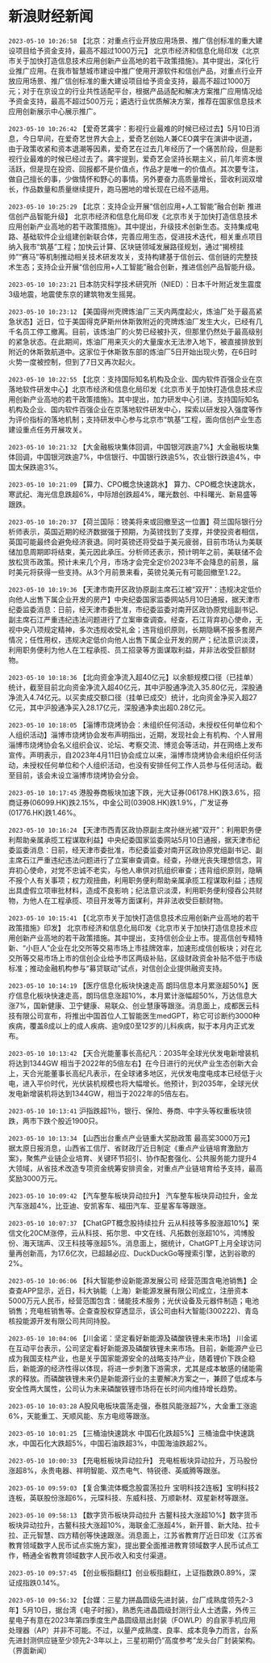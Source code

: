 # 新浪财经新闻
`2023-05-10 10:26:58` 【北京：对重点行业开放应用场景、推广信创标准的重大建设项目给予资金支持，最高不超过1000万元】 北京市经济和信息化局印发《北京市关于加快打造信息技术应用创新产业高地的若干政策措施》。其中提出，深化行业推广应用。在我市智慧城市建设中推广使用开源软件和信创产品，对重点行业开放应用场景、推广信创标准的重大建设项目给予资金支持，最高不超过1000万元；对于在京设立的行业共性适配平台，根据产品适配和解决方案推广应用情况给予资金支持，最高不超过500万元；遴选行业优质解决方案，推荐在国家信息技术应用创新展示中心展示推广。

`2023-05-10 10:26:42` 【爱奇艺龚宇：影视行业最难的时候已经过去】5月10日消息，今日早间，在爱奇艺世界大会上，爱奇艺创始人兼CEO龚宇在演讲中说道，由于政策收紧和资本退潮等因素，爱奇艺在过去几年经历了一个痛苦阶段，但是影视行业最难的时候已经过去了。龚宇提到，爱奇艺会坚持长期主义，前几年资本很活跃，但是现在投资、回报都不是价值点，作品才是唯一的价值点。其次要专注，做自己擅长的事，少做情怀和野心的事情。另外要奋力高质量增长，营收利润双增长，作品数量和质量继续提升，跑马圈地的增长现在已经不适用。

`2023-05-10 10:25:29` 【北京：支持企业开展“信创应用+人工智能”融合创新 推进信创产品智能升级】 北京市经济和信息化局印发《北京市关于加快打造信息技术应用创新产业高地的若干政策措施》。其中提出，升级技术创新生态。支持集成电路、基础软件企业组建创新联合体，完善应用生态，促进技术迭代，相关重点项目纳入我市“筑基”工程；加快云计算、区块链领域发展路径规划，通过“揭榜挂帅”“赛马”等机制推动相关技术研发攻关，支持构建基于信创云、信创链的完整技术生态；支持企业开展“信创应用+人工智能”融合创新，推进信创产品智能升级。

`2023-05-10 10:23:21` 日本防灾科学技术研究所（NIED）：日本千叶附近发生震度3级地震，地震使东京的建筑物发生摇晃。

`2023-05-10 10:23:12` 【美国得州壳牌炼油厂三天内两度起火，炼油厂处于最高紧急状态】近日，位于美国得克萨斯州休斯敦附近的壳牌炼油厂发生大火，已经有几千名员工停工撤离。目前，该炼油厂的火势已经被扑灭，但那里仍然处于最高级别的紧急状态。在此期间，炼油厂用来灭火的大量废水无法渗入地下，被直接排放到附近的休斯敦航道中。这家位于休斯敦东部的炼油厂5日开始出现火势，在6日时火势一度被控制，但到了7日又再次起火。

`2023-05-10 10:22:55` 【北京：支持国际知名机构及企业、国内软件百强企业在京落地软件研发中心】北京市经济和信息化局印发《北京市关于加快打造信息技术应用创新产业高地的若干政策措施》。其中提出，加力研发中心引进。支持国际知名机构及企业、国内软件百强企业在京落地软件研发中心，探索以研发投入强度等作为评价指标的落地机制；支持研发中心参与北京市“筑基”工程，面向信创产业生态建设重点任务开展攻关。

`2023-05-10 10:21:32` 【大金融板块集体回调，中国银河跌逾7%】大金融板块集体回调，中国银河跌逾7%，中信银行、中国银行跌逾5%，农业银行跌逾4%，中国太保跌逾3%。

`2023-05-10 10:21:09` 【算力、CPO概念快速跳水】 算力、CPO概念快速跳水，寒武纪、海光信息跌超6%，中际旭创跌超4%，曙光数创、中科曙光、新易盛等跟跌。

`2023-05-10 10:20:37` 【荷兰国际：镑美将来或回撤至这一位置】荷兰国际银行分析师表示，英国近期的经济数据强于预期，为英镑找到了支撑，并使投资者相信，英国可能最终会避免经济衰退。同时英镑还将受益于美元疲弱，目前市场认为美联储加息周期即将结束，美元因此承压。分析师还表示，预计明年之前，美联储不会放松货币政策。预计未来几个月，市场才会完全定价2023年不会降息的前景，届时美元将获得一些支持。从3个月前景来看，英镑兑美元有可能回撤至1.22。

`2023-05-10 10:19:36` 【天津市南开区政协原副主席石江被“双开”：违规决定低价向他人出售下属企业开发的房产】中央纪委国家监委网站5月10日通报，据天津市纪委监委消息：日前，经天津市委批准，市纪委监委对南开区政协原党组副书记、副主席石江严重违纪违法问题进行了立案审查调查。经查，石江背弃初心使命，无视中央八项规定精神，多次违规收受礼金；违背组织原则，长期隐瞒不报多套房产情况；任性用权，违规决定低价向他人出售下属企业开发的房产；纪法意识淡漠，利用职务便利为他人在工程承揽、员工招录等方面谋取利益，并非法收受巨额财物。

`2023-05-10 10:18:36` 【北向资金净流入超40亿元】以余额规模口径（已挂单）统计，截至目前北向资金净流入超40亿元，其中沪股通净流入35.80亿元，深股通净流入4.74亿元。以买卖成交额口径（挂单已成交）统计，北向资金净买入超27亿元，其中沪股通净买入28.17亿元，深股通净卖出超0.28亿元。

`2023-05-10 10:18:05` 【淄博市烧烤协会：未组织任何活动，未授权任何单位和个人组织活动】淄博市烧烤协会发布声明指出，近期，发现社会上有机构、个人冒用淄博市烧烤协会名义组织会议、论坛、考察交流、博览会等活动，并在网络上发布宣传。声明表示，自2023年4月11日协会成立以来，淄博市烧烤协会未组织任何活动，未授权任何单位和个人组织活动，也没有安排任何工作人员参与任何活动。截至目前，该会未设立淄博市烧烤协会分会。

`2023-05-10 10:17:45` 港股券商板块加速下跌，光大证券(06178.HK)跌3.6%，招商证券(06099.HK)跌2.15%，中金公司(03908.HK)跌1.9%，广发证券(01776.HK)跌1.46%。

`2023-05-10 10:16:24` 【天津市西青区政协原副主席孙继光被“双开”：利用职务便利帮助亲属承揽工程谋取利益】中央纪委国家监委网站5月10日通报，据天津市纪委监委消息：日前，经天津市委批准，市纪委监委对南开区政协原党组副书记、副主席石江严重违纪违法问题进行了立案审查调查。经查，孙继光丧失理想信念，背弃初心使命，对党不忠诚不老实，与他人串供对抗组织审查；违背组织原则，隐瞒不报个人有关事项；权力观扭曲，利用职务便利帮助亲属承揽工程谋取利益；违规出具虚假立项审批材料，造成不良影响；纪法意识淡漠，利用职务便利侵吞公共财物，为他人在工程承揽、项目开发等方面谋利，并非法收受巨额财物。

`2023-05-10 10:15:41` 【《北京市关于加快打造信息技术应用创新产业高地的若干政策措施》印发】 北京市经济和信息化局印发《北京市关于加快打造信息技术应用创新产业高地的若干政策措施。其中提出，支持信创企业上市。提高信创专精特新、“小巨人”企业在北交所等交易市场上市挂牌效率，加速形成信创板块；对在北交所等交易市场上市的信创企业给予市区两级补贴，区级财政资金补贴不低于市级标准；推动金融机构参与“募贷联动”试点，对信创企业提供融资支持。

`2023-05-10 10:14:19` 【医疗信息化板块快速走高 朗玛信息本月累涨超50%】医疗信息化板块快速走高，朗玛信息涨超10%，本月累计涨幅超50%，万达信息大涨7%，国新健康、卫宁健康、易联众、创业慧康等跟涨。消息面上，成都医云科技有限公司宣布，将推出中国首位人工智能医生medGPT，称它可诊断约3000种疾病，覆盖8成以上的成人疾病、逾9成0至12岁的儿科疾病，拟于本月内正式发布。

`2023-05-10 10:13:42` 【天合光能董事长高纪凡：2035年全球光伏发电新增装机将达到1344GW 相当于2022年的5倍左右】在今日进行的光伏产业生态创新大会上，天合光能董事长高纪凡表示，在全球诸多地区，光伏发电度电成本已经低于火电，进入平价时代，光伏装机规模也将大幅增长。他预计，到2035年，全球光伏发电新增装机将达到1344GW，相当于2022年的5倍左右。

`2023-05-10 10:13:41` 沪指跌超1％，银行、保险、券商、中字头等权重板块领跌，两市下跌个股近1900只。

`2023-05-10 10:13:34` 【山西出台重点产业链重大奖励政策 最高奖3000万元】 据太原日报消息，山西省工信厅、省财政厅近日制定《重点产业链培育激励方案》，聚焦产业链企业培育、关键环节招引、协作配套强化、公共服务能力提升4大领域，从省技术改造专项资金统筹安排资金，对重点产业链培育给予支持，最高奖励3000万元。

`2023-05-10 10:09:42` 【汽车整车板块异动拉升】 汽车整车板块异动拉升，金龙汽车涨超4%，比亚迪、安凯客车、福田汽车、亚星客车等跟涨。

`2023-05-10 10:07:37` 【ChatGPT概念股持续拉升 云从科技等多股涨超10%】荣信文化20CM涨停，云从科技、拓尔思、中文在线、凡拓数创涨超10%，鸿博股份、海天瑞声、汉王科技等涨超5%。消息面上，据统计，ChatGPT上月全球访问量再创新高，为17.6亿次，已超越必应、DuckDuckGo等搜索引擎，达到谷歌的2%。

`2023-05-10 10:06:06` 【科大智能参设新能源发展公司 经营范围含电池销售】企查查APP显示，近日，科大钠能（上海）新能源发展有限公司成立，注册资本5000万元人民币，经营范围包含：储能技术服务；光伏设备及元器件制造；电池销售；充电桩销售等。企查查股权穿透显示，该公司由科大智能(300222)、青岛核投能源开发有限公司共同持股。

`2023-05-10 10:04:06` 【川金诺：坚定看好新能源及磷酸铁锂未来市场】 川金诺在互动平台表示，公司坚定看好新能源及磷酸铁锂未来市场。目前，新能源产业已成为我国支柱产业，也是关乎国家能源安全的战略支持产业，随着锂价下跌企稳后，新能源的经济性得以体现，将进一步刺激下游需求，尤其是成本敏感的储能需求的释放。而磷酸铁锂未来仍是新能源行业的主要解决方案之一，兼顾了低成本与安全性两大属性，公司认为未来磷酸铁锂市场将在长时间内维持增长趋势。

`2023-05-10 10:03:28` A股风电板块震荡走强，泰胜风能涨超7%，大金重工涨逾6%，天能重工、天顺风能、东方电缆等跟涨。

`2023-05-10 10:01:25` 【三桶油快速跳水 中国石化跌超5%】三桶油盘中快速跳水，中国石化大跌超5%，中国石油跌超3%，中国海油跌超2%。

`2023-05-10 10:00:33` 【充电桩板块异动拉升】 充电桩板块异动拉升，万马股份涨超8%，永贵电器、祥明智能、双杰电气、特锐德、英威腾等跟涨。

`2023-05-10 09:59:03` 【复合集流体概念股震荡拉升 宝明科技2连板】宝明科技2连板，英联股份涨超6%，元琛科技、东威科技、万顺新材、双星新材等跟涨。

`2023-05-10 09:58:13` 【数字货币板块异动拉升 古鳌科技大涨超10%】数字货币板块异动拉升，古鳌科技大涨超10%，海联金汇涨超4%，新开普、新大陆、拉卡拉、正元智慧、四方精创等快速跟涨。消息面上，江苏省教育厅近日印发《江苏省教育领域数字人民币试点实施方案》，提出要全面推进教育领域数字人民币试点工作，畅通全省教育领域数字人民币收入和支付渠道。

`2023-05-10 09:57:45` 【创业板指翻红】创业板指翻红，上证指数跌0.89%，深证成指跌0.14%。

`2023-05-10 09:56:32` 【台媒：三星力拼晶圆级先进封装，台厂成熟度领先2-3年】5月10日，据台湾《电子时报》，熟悉先进晶圆级封测行业人士透露，外传三星电子有意在2023年第四季度生产晶圆级扇出封装（FOWLP）的自家手机应用处理器（AP）并非不可能。不过，以量产成熟度、良率、成本竞争力而言，台系先进封测供应链至少领先2-3年以上，三星初期仍“高度参考”龙头台厂封装架构。（界面新闻）

